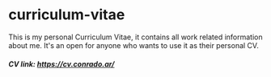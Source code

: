 # curriculum-vitae
This is my personal Curriculum Vitae, it contains all work related information about me. It's an open for anyone who wants to use it as their personal CV.

##### CV link: https://cv.conrado.ar/
